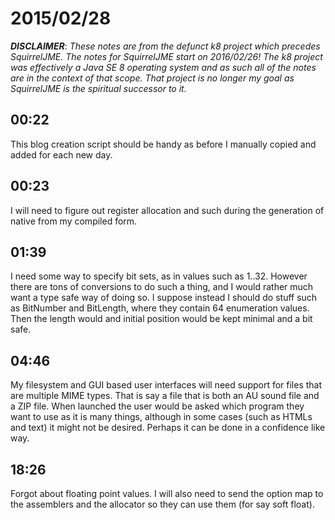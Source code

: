 # 2015/02/28

***DISCLAIMER***: _These notes are from the defunct k8 project which_
_precedes SquirrelJME. The notes for SquirrelJME start on 2016/02/26!_
_The k8 project was effectively a Java SE 8 operating system and as such_
_all of the notes are in the context of that scope. That project is no_
_longer my goal as SquirrelJME is the spiritual successor to it._

## 00:22

This blog creation script should be handy as before I manually copied and
added for each new day.

## 00:23

I will need to figure out register allocation and such during the generation
of native from my compiled form.

## 01:39

I need some way to specify bit sets, as in values such as 1..32. However there
are tons of conversions to do such a thing, and I would rather much want a
type safe way of doing so. I suppose instead I should do stuff such as
BitNumber and BitLength, where they contain 64 enumeration values. Then the
length would and initial position would be kept minimal and a bit safe.

## 04:46

My filesystem and GUI based user interfaces will need support for files that
are multiple MIME types. That is say a file that is both an AU sound file and
a ZIP file. When launched the user would be asked which program they want to
use as it is many things, although in some cases (such as HTMLs and text) it
might not be desired. Perhaps it can be done in a confidence like way.

## 18:26

Forgot about floating point values. I will also need to send the option map to
the assemblers and the allocator so they can use them (for say soft float).


